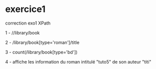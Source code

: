 # exercice1
correction exo1 XPath

1 - //library/book



2 - /library/book[type='roman']/title



3 - count(/library/book[type='bd'])


4 - affiche les information du roman intitulé "tuto5" de son auteur "titi"
